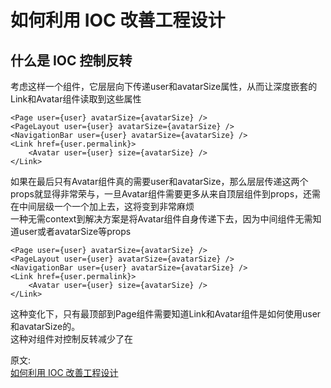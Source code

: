 # 如何利用 IOC 改善工程设计
## 什么是 IOC 控制反转
考虑这样一个组件，它层层向下传递user和avatarSize属性，从而让深度嵌套的Link和Avatar组件读取到这些属性  
``` 
<Page user={user} avatarSize={avatarSize} />
<PageLayout user={user} avatarSize={avatarSize} />
<NavigationBar user={user} avatarSize={avatarSize} />
<Link href={user.permalink}>
    <Avatar user={user} size={avatarSize} />
</Link>
```
如果在最后只有Avatar组件真的需要user和avatarSize，那么层层传递这两个props就显得非常荣与，一旦Avatar组件需要更多从来自顶层组件到props，还需在中间层级一个一个加上去，这将变到非常麻烦  
一种无需context到解决方案是将Avatar组件自身传递下去，因为中间组件无需知道user或者avatarSize等props  
``` 
<Page user={user} avatarSize={avatarSize} />
<PageLayout user={user} avatarSize={avatarSize} />
<NavigationBar user={user} avatarSize={avatarSize} />
<Link href={user.permalink}>
    <Avatar user={user} size={avatarSize} />
</Link>
```
这种变化下，只有最顶部到Page组件需要知道Link和Avatar组件是如何使用user和avatarSize的。  
这种对组件对控制反转减少了在


原文:  
[如何利用 IOC 改善工程设计](https://mp.weixin.qq.com/s/AvoFeACu4wCjQhYeLkP2bw)
